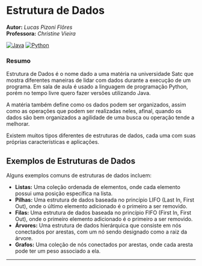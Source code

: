 <!-- VAR -->

[url-logo-java]: https://img.shields.io/badge/Java-F14902?style=for-the-badge&logo=openjdk
[url-logo-python]: https://img.shields.io/badge/Python-3776AB?style=for-the-badge&logo=python&logoColor=white

<!-- INÍCIO -->

# Estrutura de Dados 

**Autor:** _Lucas Pizoni Flôres_  
**Professora:** _Christine Vieira_

[![Java][url-logo-java]](# 'Java') [![Python][url-logo-python]](# 'Python')

### Resumo

Estrutura de Dados é o nome dado a uma matéria na universidade Satc que mostra diferentes maneiras de lidar com dados durante a execução de um programa. Em sala de aula é usado 
a linguagem de programação Python, porém no tempo livre quero fazer versões utilizando Java.

A matéria também define como
os dados podem ser organizados, assim como as operações que podem ser realizadas neles, afinal, quando os dados são bem organizados a agilidade de uma busca ou operação tende a melhorar. 

Existem muitos tipos diferentes de estruturas de dados, cada uma com suas próprias características e aplicações.

## Exemplos de Estruturas de Dados

Alguns exemplos comuns de estruturas de dados incluem:

- **Listas:** Uma coleção ordenada de elementos, onde cada elemento possui uma posição específica na lista.
- **Pilhas:** Uma estrutura de dados baseada no princípio LIFO (Last In, First Out), onde o último elemento adicionado é o primeiro a ser removido.
- **Filas:** Uma estrutura de dados baseada no princípio FIFO (First In, First Out), onde o primeiro elemento adicionado é o primeiro a ser removido.
- **Árvores:** Uma estrutura de dados hierárquica que consiste em nós conectados por arestas, com um nó sendo designado como a raiz da árvore.
- **Grafos:** Uma coleção de nós conectados por arestas, onde cada aresta pode ter um peso associado a ela.

******************
